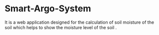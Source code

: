 # Smart-Argo-System
It is a web application designed for the calculation of soil moisture of the soil which helps to show the moisture level of the soil .
